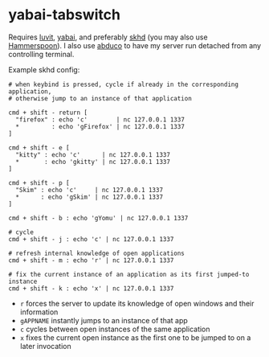 # yabai-tabswitch

Requires [luvit](https://luvit.io/),
[yabai](https://github.com/koekeishiya/yabai), and preferably
[skhd](https://github.com/koekeishiya/skhd) (you may also use
[Hammerspoon](https://github.com/Hammerspoon/hammerspoon)).
I also use [abduco](https://github.com/martanne/abduco) to have my server run
detached from any controlling terminal.

Example skhd config:

```
# when keybind is pressed, cycle if already in the corresponding application,
# otherwise jump to an instance of that application

cmd + shift - return [
  "firefox" : echo 'c'        | nc 127.0.0.1 1337
  *         : echo 'gFirefox' | nc 127.0.0.1 1337
]

cmd + shift - e [
  "kitty" : echo 'c'      | nc 127.0.0.1 1337
  *       : echo 'gkitty' | nc 127.0.0.1 1337
]

cmd + shift - p [
  "Skim" : echo 'c'     | nc 127.0.0.1 1337
  *      : echo 'gSkim' | nc 127.0.0.1 1337
]

cmd + shift - b : echo 'gYomu' | nc 127.0.0.1 1337

# cycle
cmd + shift - j : echo 'c' | nc 127.0.0.1 1337

# refresh internal knowledge of open applications
cmd + shift - m : echo 'r' | nc 127.0.0.1 1337

# fix the current instance of an application as its first jumped-to instance
cmd + shift - k : echo 'x' | nc 127.0.0.1 1337

```

- `r` forces the server to update its knowledge of open windows and their
  information
- `gAPPNAME` instantly jumps to an instance of that app
- `c` cycles between open instances of the same application
- `x` fixes the current open instance as the first one to be jumped to on a
  later invocation
